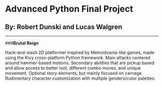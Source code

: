 # Advanced Python Final Project

## By: Robert Dunski and Lucas Walgren
------

###**Brutal Reign**

Hack-and-slash 2D platformer inspired by Metroidvania-like games, made using the Kivy cross-platform Python framework. 
Main attacks centered around hammer-based motions. Secondary abilities that are pickup based and allow access to better loot, different combo moves, and unique movement. 
Optional story elements, but mainly focused on carnage. Rudimentary character customization with multiple genders/color palettes.
